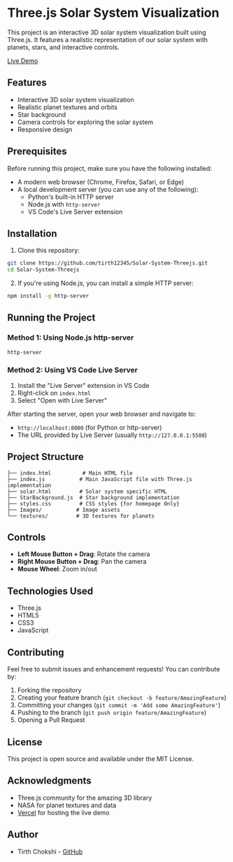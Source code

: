 # Three.js Solar System Visualization

This project is an interactive 3D solar system visualization built using Three.js. It features a realistic representation of our solar system with planets, stars, and interactive controls.

[Live Demo](https://solar-system-threejs-beta.vercel.app)

## Features

- Interactive 3D solar system visualization
- Realistic planet textures and orbits
- Star background
- Camera controls for exploring the solar system
- Responsive design

## Prerequisites

Before running this project, make sure you have the following installed:
- A modern web browser (Chrome, Firefox, Safari, or Edge)
- A local development server (you can use any of the following):
  - Python's built-in HTTP server
  - Node.js with `http-server`
  - VS Code's Live Server extension

## Installation

1. Clone this repository:
```bash
git clone https://github.com/tirth12345/Solar-System-Threejs.git
cd Solar-System-Threejs
```

2. If you're using Node.js, you can install a simple HTTP server:
```bash
npm install -g http-server
```

## Running the Project

### Method 1: Using Node.js http-server
```bash
http-server
```

### Method 2: Using VS Code Live Server
1. Install the "Live Server" extension in VS Code
2. Right-click on `index.html`
3. Select "Open with Live Server"

After starting the server, open your web browser and navigate to:
- `http://localhost:8000` (for Python or http-server)
- The URL provided by Live Server (usually `http://127.0.0.1:5500`)

## Project Structure

```
├── index.html          # Main HTML file
├── index.js           # Main JavaScript file with Three.js implementation
├── solar.html         # Solar system specific HTML
├── StarBackground.js  # Star background implementation
├── styles.css         # CSS styles {for homepage Only}
├── Images/           # Image assets
└── textures/         # 3D textures for planets
```

## Controls

- **Left Mouse Button + Drag**: Rotate the camera
- **Right Mouse Button + Drag**: Pan the camera
- **Mouse Wheel**: Zoom in/out

## Technologies Used

- Three.js
- HTML5
- CSS3
- JavaScript

## Contributing

Feel free to submit issues and enhancement requests! You can contribute by:
1. Forking the repository
2. Creating your feature branch (`git checkout -b feature/AmazingFeature`)
3. Committing your changes (`git commit -m 'Add some AmazingFeature'`)
4. Pushing to the branch (`git push origin feature/AmazingFeature`)
5. Opening a Pull Request

## License

This project is open source and available under the MIT License.

## Acknowledgments

- Three.js community for the amazing 3D library
- NASA for planet textures and data
- [Vercel](https://vercel.com) for hosting the live demo

## Author

- Tirth Chokshi - [GitHub](https://github.com/tirth12345)
